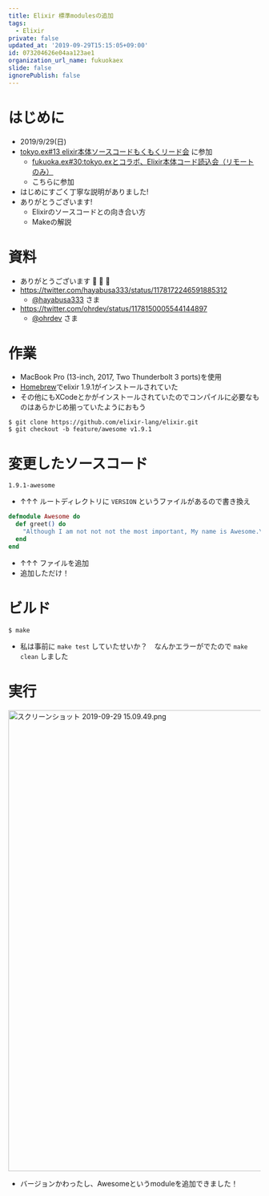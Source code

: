 ```yaml
---
title: Elixir 標準modulesの追加
tags:
  - Elixir
private: false
updated_at: '2019-09-29T15:15:05+09:00'
id: 073204626e04aa123ae1
organization_url_name: fukuokaex
slide: false
ignorePublish: false
---
```

# はじめに
- 2019/9/29(日)
- [tokyo.ex#13 elixir本体ソースコードもくもくリード会](https://beam-lang.connpass.com/event/148476/) に参加
    - [fukuoka.ex#30:tokyo.exとコラボ、Elixir本体コード読込会（リモートのみ）](https://fukuokaex.connpass.com/event/148581/)
    - こちらに参加
- はじめにすごく丁寧な説明がありました!
- ありがとうございます!
    - Elixirのソースコードとの向き合い方
    - Makeの解説

# 資料
- ありがとうございます :bow: :bow: :bow: 
- https://twitter.com/hayabusa333/status/1178172246591885312
  - [@hayabusa333](https://twitter.com/hayabusa333) さま
- https://twitter.com/ohrdev/status/1178150005544144897
  - [@ohrdev](https://twitter.com/ohrdev) さま

# 作業
- MacBook Pro (13-inch, 2017, Two Thunderbolt 3 ports)を使用
- [Homebrew](https://brew.sh/index_ja)でelixir 1.9.1がインストールされていた
- その他にもXCodeとかがインストールされていたのでコンパイルに必要なものはあらかじめ揃っていたようにおもう

```
$ git clone https://github.com/elixir-lang/elixir.git
$ git checkout -b feature/awesome v1.9.1
```

# 変更したソースコード
```txt:VERSION
1.9.1-awesome
```
- ↑↑↑ ルートディレクトリに `VERSION` というファイルがあるので書き換え

```Elixir:lib/elixir/lib/awesome.ex
defmodule Awesome do
  def greet() do
    "Although I am not not not the most important, My name is Awesome.\nYou call me Osamu.\n@torifukukaiou is my Twitter account.\nYes, I was born to love Elixir!!!\nHow wonderful life is while Elixir is in the world!!!"
  end
end
```
- ↑↑↑ ファイルを追加
- 追加しただけ！

# ビルド
```
$ make
```
- 私は事前に `make test` していたせいか？　なんかエラーがでたので `make clean` しました

# 実行

<img width="919" alt="スクリーンショット 2019-09-29 15.09.49.png" src="https://qiita-image-store.s3.ap-northeast-1.amazonaws.com/0/131808/5c035eb1-4748-0eaf-28d4-f1f271c676c0.png">

- バージョンかわったし、Awesomeというmoduleを追加できました！


